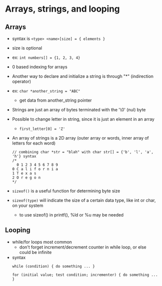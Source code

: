 # Arrays, strings, and looping

## Arrays
- syntax is `<type> <name>[size] = { elements }`
- size is optional
- ex: `int numbers[] = {1, 2, 3, 4}`
- 0 based indexing for arrays

- Another way to declare and initialize a string is through "*" (indirection operator)
- ex: `char *another_string = "ABC"`
	- get data from another_string pointer

- Strings are just an array of bytes terminated with the '\0' (nul) byte
- Possible to change letter in string, since it is just an element in an array
	- `first_letter[0] = 'Z'`
- An array of strings is a 2D array (outer array or words, inner array of letters for each word)
	```
	// combining char *str = "blah" with char str[] = {'b', 'l', 'a', 'h'} syntax
	/* 
	  0 1 2 3 4 5 6 7 8 9
	0 C a l i f o r n i a
	1 T e x a s 
	2 O r e g o n
	*/
	```

- `sizeof()` is a useful function  for determining byte size
- `sizeof(type)` will indicate the size of a certain data type, like int or char, on your system
	- to use sizeof() in printf(), %ld or %u may be needed

## Looping
- while/for loops most common
	- don't forget increment/decrement counter in while loop, or else could be infinite
- syntax
	```
	while (condition) { do something ... }

	for (initial value; test condition; incrementer) { do something ... }
	```
